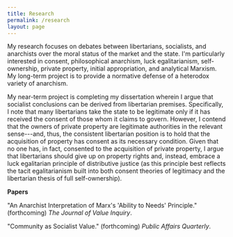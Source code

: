 ```yaml
---
title: Research
permalink: /research
layout: page
---
```


My research focuses on debates between libertarians, socialists, and anarchists over the moral status of the market and the state. I'm particularly interested in consent, philosophical anarchism, luck egalitarianism, self-ownership, private property, initial appropriation, and analytical Marxism. My long-term project is to provide a normative defense of a heterodox variety of anarchism.

My near-term project is completing my dissertation wherein I argue that socialist conclusions can be derived from libertarian premises. Specifically, I note that many libertarians take the state to be legitimate only if it has received the consent of those whom it claims to govern. However, I contend that the owners of private property are legitimate authorities in the relevant sense---and, thus, the consistent libertarian position is to hold that the acquisition of property has consent as its necessary condition. Given that no one has, in fact, consented to the acquisition of private property, I argue that libertarians should give up on property rights and, instead, embrace a luck egalitarian principle of distributive justice (as this principle best reflects the tacit egalitarianism built into both consent theories of legitimacy and the libertarian thesis of full self-ownership).

**Papers**

"An Anarchist Interpretation of Marx's 'Ability to Needs' Principle." (forthcoming) _The Journal of Value Inquiry_.

"Community as Socialist Value." (forthcoming) _Public Affairs Quarterly_.
